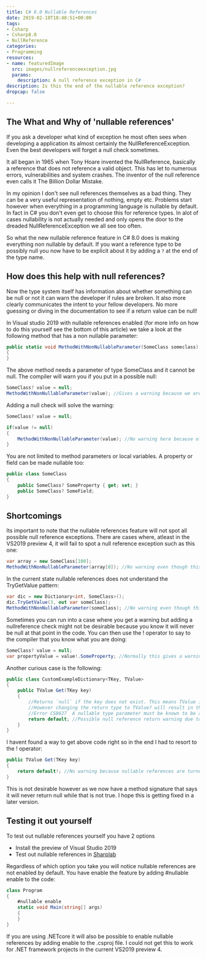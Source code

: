 ```yaml
---
title: C# 8.0 Nullable References
date: 2019-02-18T18:48:51+00:00
tags:
- Csharp
- Csharp8.0
- NullReference
categories:
- Programming
resources:
- name: featuredImage
  src: images/nullreferenceexception.jpg
  params:
    description: A null reference exception in C#
description: Is this the end of the nullable reference exception?
dropcap: false

---
```

## The What and Why of 'nullable references'

If you ask a developer what kind of exception he most often sees when developing a application its almost certainly the NullReferenceException. Even the best developers will forget a null check sometimes.

It all began in 1965 when Tony Hoare invented the NullReference, basically a reference that does not reference a valid object. This has let to numerous errors, vulnerabilities and system crashes. The inventor of the null reference even calls it The Billion Dollar Mistake.

In my opinion I don't see null references themselves as a bad thing. They can be a very useful representation of nothing, empty etc. Problems start however when everything in a programming language is nullable by default. In fact in C# you don't even get to choose this for reference types. In alot of cases nullability is not actually needed and only opens the door to the dreaded NullReferenceException we all see too often.

So what the new nullable reference feature in C# 8.0 does is making everything non nullable by default. If you want a reference type to be possibly null you now have to be explicit about it by adding a `?` at the end of the type name.

## How does this help with null references?

Now the type system itself has information about whether something can be null or not it can warn the developer if rules are broken. It also more clearly communicates the intent to your fellow developers. No more guessing or diving in the documentation to see if a return value can be null!

In Visual studio 2019 with nullable references enabled (for more info on how to do this yourself see the bottom of this article) we take a look at the following method that has a non nullable parameter:

```cs
public static void MethodWithNonNullableParameter(SomeClass someclass)
{
}
```

The above method needs a parameter of type SomeClass and it cannot be null. The compiler will warn you if you put in a possible null:

```cs
SomeClass? value = null;
MethodWithNonNullableParameter(value); //Gives a warning because we are passing a possible null to a non nullable parameter
```

Adding a null check will solve the warning:

```cs
SomeClass? value = null;

if(value != null)
{
    MethodWithNonNullableParameter(value); //No warning here because of the null check
}
```

You are not limited to method parameters or local variables. A property or field can be made nullable too:

```cs
public class SomeClass
{
    public SomeClass? SomeProperty { get; set; }
    public SomeClass? SomeField;
}
```

## Shortcomings

Its important to note that the nullable references feature will not spot all possible null reference exceptions. There are cases where, atleast in the VS2019 preview 4, it will fail to spot a null reference exception such as this one:

```cs
var array = new SomeClass[100];
MethodWithNonNullableParameter(array[0]); //No warning even though this will produce a null reference exception
```

In the current state nullable references does not understand the TryGetValue pattern:

```cs
var dic = new Dictionary<int, SomeClass>();
dic.TryGetValue(3, out var someClass);
MethodWithNonNullableParameter(someClass); //No warning even though this will produce a null reference exception because we forgot checking the returned bool of TryGetValue
```

Sometimes you can run into a case where you get a warning but adding a nullreference check might not be desirable because you know it will never be null at that point in the code. You can then use the ! operator to say to the compiler that you know what you are doing:

```cs
SomeClass? value = null;
var propertyValue = value!.SomeProperty; //Normally this gives a warning but we ignore it with the !. operator
```

Another curious case is the following:

```cs
public class CustomExampleDictionary<TKey, TValue>
{
    public TValue Get(TKey key)
    {
        //Returns `null` if the key does not exist. This means TValue is always TValue? even if CustomExampleDictionary is used with a non nullable TValue generic parameter.
        //However changing the return type to TValue? will result in the following error:
        //Error CS8627  A nullable type parameter must be known to be a value type or non-nullable reference type. Consider adding a 'class', 'struct', or type constraint
        return default; //Possible null reference return warning due to the nullable reference feature...
    }
}
```

I havent found a way to get above code right so in the end I had to resort to the ! operator:

```cs
public TValue Get(TKey key)
{
    return default!; //No warning because nullable references are turned off here...
}
```

This is not desirable however as we now have a method signature that says it will never return null while that is not true. I hope this is getting fixed in a later version.

## Testing it out yourself

To test out nullable references yourself you have 2 options

* Install the preview of Visual Studio 2019
* Test out nullable references in [Sharplab](https://sharplab.io/#v2:EYLgZgpghgLgrgJwgZwLQDk4BstWFiAJQkiQDsBjCAFQE8AHFAGgBMQBqAHwAEAGAAm4BGANwBYAFDcAzIIBM/AML8A3pP4bBs7gBZ+AWQAUASlXrNAX0kWgA===)

Regardless of which option you take you will notice nullable references are not enabled by default. You have enable the feature by adding #nullable enable to the code:

```cs
class Program
{
    #nullable enable
    static void Main(string[] args)
    {
    }
}
```

If you are using .NETcore it will also be possible to enable nullable references by adding <NullableContextOptions>enable</NullableContextOptions> to the .csproj file. I could not get this to work for .NET framework projects in the current VS2019 preview 4.
